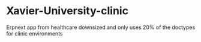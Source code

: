 # Xavier-University-clinic
Erpnext app from healthcare downsized and only uses 20% of the doctypes for clinic environments
